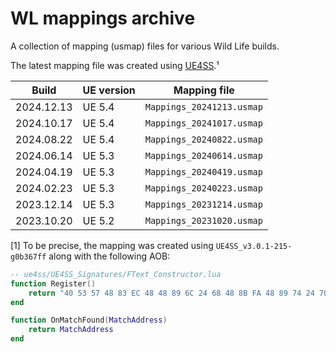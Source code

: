 # WL mappings archive

A collection of mapping (usmap) files for various Wild Life builds.

The latest mapping file was created using [UE4SS](https://github.com/UE4SS-RE/RE-UE4SS).¹

| Build      | UE version | Mapping file              |
| ---------- | ---------- | ------------------------- |
| 2024.12.13 | UE 5.4     | `Mappings_20241213.usmap` |
| 2024.10.17 | UE 5.4     | `Mappings_20241017.usmap` |
| 2024.08.22 | UE 5.4     | `Mappings_20240822.usmap` |
| 2024.06.14 | UE 5.3     | `Mappings_20240614.usmap` |
| 2024.04.19 | UE 5.3     | `Mappings_20240419.usmap` |
| 2024.02.23 | UE 5.3     | `Mappings_20240223.usmap` |
| 2023.12.14 | UE 5.3     | `Mappings_20231214.usmap` |
| 2023.10.20 | UE 5.2     | `Mappings_20231020.usmap` |

[1] To be precise, the mapping was created using `UE4SS_v3.0.1-215-g0b367ff` along with the following AOB:

```lua
-- ue4ss/UE4SS_Signatures/FText_Constructor.lua
function Register()
    return "40 53 57 48 83 EC 48 48 89 6C 24 68 48 8B FA 48 89 74 24 70 48 8B D9 33 F6 4C 89 74 24 40 83 7A 08 01 89 74 24 60 ?? ?? ?? ?? ?? ?? ?? 48 8B F0 48 8B 38 48 85 FF ?? ?? 48 8B 17 48 8B CF"
end

function OnMatchFound(MatchAddress)
    return MatchAddress
end
```
